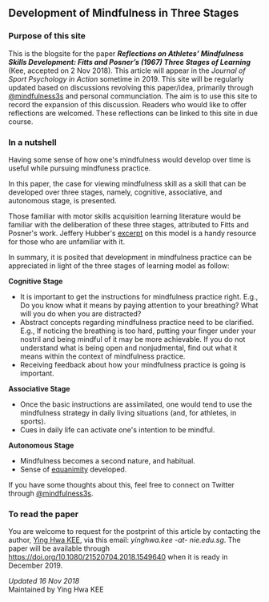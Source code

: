 ## Development of Mindfulness in Three Stages 

### Purpose of this site

This is the blogsite for the paper **_Reflections on Athletes’ Mindfulness Skills Development: Fitts and Posner’s (1967) Three Stages of Learning_** (Kee, accepted on 2 Nov 2018). This article will appear in the *Journal of Sport Psychology in Action* sometime in 2019. 
This site will be regularly updated based on discussions revolving this paper/idea, primarily through [@mindfulness3s](https://twitter.com/@mindfulness3s/) and personal communciation. The aim is to use this site to record the expansion of this discussion. Readers who would like to offer reflections are welcomed. These reflections can be linked to this site in due course.   

### In a nutshell

Having some sense of how one's mindfulness would develop over time is useful while pursuing mindfuness practice.  

In this paper, the case for viewing mindfulness skill as a skill that can be developed over three stages, namely, cognitive, associative, and autonomous stage, is presented. 

Those familiar with motor skills acquisition learning literature would be familiar with the deliberation of these three stages, attributed to Fitts and Posner's work. Jeffery Hubber's [excerpt](https://us.humankinetics.com/blogs/excerpt/understanding-motor-learning-stages-improves-skill-instruction) on this model is a handy resource for those who are unfamiliar with it.   

In summary, it is posited that development in mindfulness practice can be appreciated in light of the three stages of learning model as follow: 

__Cognitive Stage__
  * It is important to get the instructions for mindfulness practice right. E.g., Do you know what it means by paying attention to your breathing? What will you do when you are distracted?
  * Abstract concepts regarding mindfulness practice need to be clarified. E.g., If noticing the breathing is too hard, putting your finger under your nostril and being mindful of it may be more achievable. If you do not understand what is being open and nonjudmental, find out what it means within the context of mindfulness practice.  
  * Receiving feedback about how your mindfulness practice is going is important.  

__Associative Stage__
  * Once the basic instructions are assimilated, one would tend to use the mindfulness strategy in daily living situations (and, for athletes, in sports).
  * Cues in daily life can activate one's intention to be mindful.   

__Autonomous Stage__
  * Mindfulness becomes a second nature, and habitual.
  * Sense of [equanimity](https://dx.doi.org/10.1007%2Fs12671-013-0269-8) developed.  

If you have some thoughts about this, feel free to connect on Twitter through [@mindfulness3s](https://twitter.com/@mindfulness3s/).

### To read the paper
You are welcome to request for the postprint of this article by contacting the author, [Ying Hwa KEE](https://scholar.google.com.sg/citations?user=_4flSMUAAAAJ&hl=en), via this email: *yinghwa.kee -at- nie.edu.sg*.
The paper will be available through https://doi.org/10.1080/21520704.2018.1549640 when it is ready in December 2019.

*Updated 16 Nov 2018* 
<br>
Maintained by Ying Hwa KEE 
